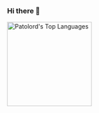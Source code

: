 ### Hi there 👋

<img alt="Patolord's Top Languages" src="https://github-readme-stats.vercel.app/api/top-langs?username=Patolord&langs_count=6&layout=compact&theme=react&bg_color=FFFFFF&title_color=68C3D4&text_color=000000&icon_color=F8D866&border_color=1F222E&hide=CSS,HTML,c%2B%2B,Ren'Py" height="198px"/>


<!--
**Patolord/Patolord** is a ✨ _special_ ✨ repository because its `README.md` (this file) appears on your GitHub profile.


Here are some ideas to get you started:

- 🔭 I’m currently working on ...
- 🌱 I’m currently learning ...
- 👯 I’m looking to collaborate on ...
- 🤔 I’m looking for help with ...
- 💬 Ask me about ...
- 📫 How to reach me: ...
- 😄 Pronouns: ...
- ⚡ Fun fact: ...
-->
